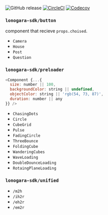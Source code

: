 ![GitHub release](https://img.shields.io/github/release/lonogara/sdk.svg?longCache=true&style=flat-square)
[![CircleCI](https://img.shields.io/circleci/project/github/lonogara/sdk.svg?longCache=true&style=flat-square)](https://circleci.com/gh/lonogara/sdk) [![Codecov](https://img.shields.io/codecov/c/github/lonogara/sdk.svg?longCache=true&style=flat-square)](https://codecov.io/gh/lonogara/sdk)

### `lonogara-sdk/button`

component that recieve `props.choised`.

- `Camera`
- `House`
- `Post`
- `Question`

### `lonogara-sdk/preloader`

```js
<Component {...{
  size: number || 100,
  backgroundColor: string || undefined,
  objectColor: string || 'rgb(54, 73, 87)',
  duration: number || any
}} />
```

- `ChasingDots`
- `Circle`
- `CubeGrid`
- `Pulse`
- `FadingCircle`
- `ThreeBounce`
- `FoldingCube`
- `WanderingCubes`
- `WaveLoading`
- `DoubleDounceLoading`
- `RotaingPlaneLoading`

### `lonogara-sdk/unified`
- `/m2h`
- `/ih2r`
- `/eh2r`
- `/em2r`
